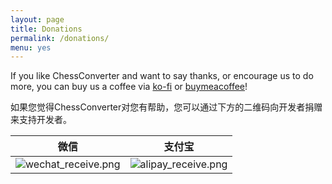 ```yaml
---
layout: page
title: Donations
permalink: /donations/
menu: yes
---
```


If you like ChessConverter and want to say thanks, or encourage us to do more, you can buy us a coffee via [ko-fi](https://ko-fi.com/aniusw) or [buymeacoffee](https://bmc.link/aniusw)!

如果您觉得ChessConverter对您有帮助，您可以通过下方的二维码向开发者捐赠来支持开发者。

| 微信 | 支付宝 |
| --- | --- |
| ![wechat_receive.png](/chessconverter/assets/wechat_receive.png) | ![alipay_receive.png](/chessconverter/assets/alipay_receive.png) |